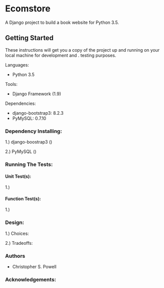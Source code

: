 # Ecomstore

A Django project to build a book website for Python 3.5.

## Getting Started

These instructions will get you a copy of 
the project up and running on your 
local machine for development and .
testing purposes.

Languages:

- Python 3.5

Tools:

- Django Framework (1.9)

Dependencies:

- django-bootstrap3: 8.2.3
- PyMySQL: 0.7.10

### Dependency Installing:

1.) django-boostrap3 ()

2.) PyMySQL ()


### Running The Tests:


#### Unit Test(s):

1.)

#### Function Test(s):

1.)

### Design:

1.) Choices:

2.) Tradeoffs:

### Authors

- Christopher S. Powell

### Acknowledgements:


